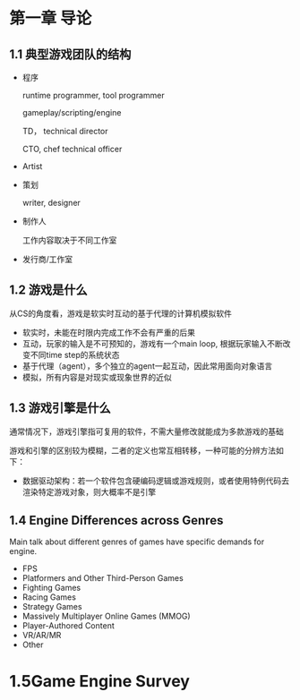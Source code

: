 # 第一章 导论



## 1.1 典型游戏团队的结构



- 程序

  runtime programmer, tool programmer

  gameplay/scripting/engine

  TD， technical director

  CTO,  chef technical officer

- Artist

- 策划

  writer, designer

- 制作人

  工作内容取决于不同工作室

- 发行商/工作室



## 1.2 游戏是什么

从CS的角度看，游戏是软实时互动的基于代理的计算机模拟软件

- 软实时，未能在时限内完成工作不会有严重的后果
- 互动，玩家的输入是不可预知的，游戏有一个main loop, 根据玩家输入不断改变不同time step的系统状态
- 基于代理（agent），多个独立的agent一起互动，因此常用面向对象语言
- 模拟，所有内容是对现实或现象世界的近似





## 1.3 游戏引擎是什么

通常情况下，游戏引擎指可复用的软件，不需大量修改就能成为多款游戏的基础

游戏和引擎的区别较为模糊，二者的定义也常互相转移，一种可能的分辨方法如下：

- 数据驱动架构：若一个软件包含硬编码逻辑或游戏规则，或者使用特例代码去渲染特定游戏对象，则大概率不是引擎



## 1.4 Engine Differences across Genres

Main talk about different genres of games have specific demands for engine.

- FPS
- Platformers and Other Third-Person Games
- Fighting Games
- Racing Games
- Strategy Games
- Massively Multiplayer Online Games (MMOG)
- Player-Authored Content
- VR/AR/MR
- Other



# 1.5Game Engine Survey